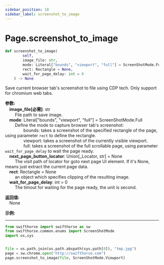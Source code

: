 ```yaml
---
sidebar_position: 18
sidebar_label: screenshot_to_image
---
```

# Page.screenshot_to_image  

```python
def screenshot_to_image(
        self,
        image_file: str,
        mode: Literal["bounds", "viewport", "full"] = ScreenShotMode.Full,
        rect: Rectangle = None,
        wait_for_page_delay: int = 0
    ) -> None
``` 


Save current browser tab's screenshot to file using CDP tech. Only support for chromium web tabs.   

**参数:**  
    &emsp;**image_file[必需]**: str   
        &emsp;&emsp; File path to save image.  
    &emsp;**mode**: Literal["bounds", "viewport", "full"] = ScreenShotMode.Full     
        &emsp;&emsp; Define the mode to capture browser tab's screenshot:  
        &emsp;&emsp;&emsp;&emsp; bounds: takes a screenshot of the specified rectangle of the page, using parameter `rect` to define the rectangle.  
        &emsp;&emsp;&emsp;&emsp; viewport: takes a screenshot of the currently visible viewport.  
        &emsp;&emsp;&emsp;&emsp; full: takes a screenshot of the full scrollable page, using parameter `wait_for_page_delay` to wait the page ready.      
    &emsp;**next_page_button_locator**: Union[_Locator, str] = None       
        &emsp;&emsp; The visit path of locator for goto next page UI element. If it's None, means just extract the current page data.      
    &emsp;**rect**: Rectangle = None  
        &emsp;&emsp; an object which specifies clipping of the resulting image.   
    &emsp;**wait_for_page_delay**: int = 0   
        &emsp;&emsp; The timout for waiting for the page ready, the unit is second.  

**返回值:**  
    &emsp;None

**示例:**
***
```python
from swifthorse import swifthorse as sw
from swifthorse.common.enums import ScreenShotMode
import os,sys


file = os.path.join(os.path.abspath(sys.path[0]), "tmp.jpg")
page = sw.chrome.open("http://swifthorse.com")
page.screenshot_to_image(file, ScreenShotMode.Viewport)

```
